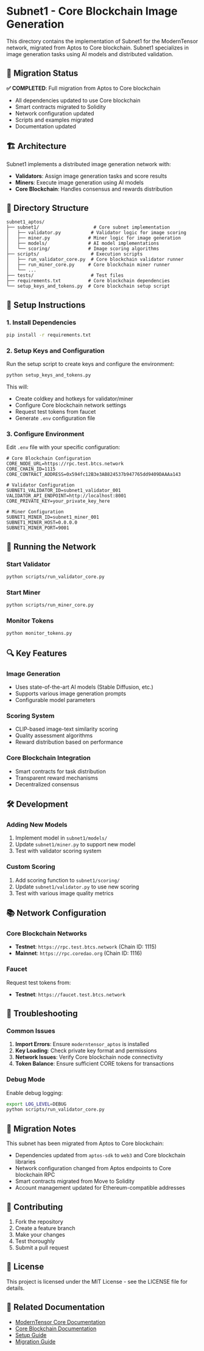 # Subnet1 - Core Blockchain Image Generation

This directory contains the implementation of Subnet1 for the ModernTensor network, migrated from Aptos to Core blockchain. Subnet1 specializes in image generation tasks using AI models and distributed validation.

## 🚀 Migration Status

**✅ COMPLETED**: Full migration from Aptos to Core blockchain
- All dependencies updated to use Core blockchain
- Smart contracts migrated to Solidity
- Network configuration updated
- Scripts and examples migrated
- Documentation updated

## 🏗️ Architecture

Subnet1 implements a distributed image generation network with:
- **Validators**: Assign image generation tasks and score results
- **Miners**: Execute image generation using AI models
- **Core Blockchain**: Handles consensus and rewards distribution

## 📁 Directory Structure

```
subnet1_aptos/
├── subnet1/                    # Core subnet implementation
│   ├── validator.py           # Validator logic for image scoring
│   ├── miner.py              # Miner logic for image generation
│   ├── models/               # AI model implementations
│   └── scoring/              # Image scoring algorithms
├── scripts/                   # Execution scripts
│   ├── run_validator_core.py  # Core blockchain validator runner
│   ├── run_miner_core.py     # Core blockchain miner runner
│   └── ...
├── tests/                     # Test files
├── requirements.txt          # Core blockchain dependencies
└── setup_keys_and_tokens.py  # Core blockchain setup script
```

## 🔧 Setup Instructions

### 1. Install Dependencies

```bash
pip install -r requirements.txt
```

### 2. Setup Keys and Configuration

Run the setup script to create keys and configure the environment:

```bash
python setup_keys_and_tokens.py
```

This will:
- Create coldkey and hotkeys for validator/miner
- Configure Core blockchain network settings
- Request test tokens from faucet
- Generate `.env` configuration file

### 3. Configure Environment

Edit `.env` file with your specific configuration:

```env
# Core Blockchain Configuration
CORE_NODE_URL=https://rpc.test.btcs.network
CORE_CHAIN_ID=1115
CORE_CONTRACT_ADDRESS=0x594fc12B3e3AB824537b947765dd9409DAAAa143

# Validator Configuration
SUBNET1_VALIDATOR_ID=subnet1_validator_001
VALIDATOR_API_ENDPOINT=http://localhost:8001
CORE_PRIVATE_KEY=your_private_key_here

# Miner Configuration
SUBNET1_MINER_ID=subnet1_miner_001
SUBNET1_MINER_HOST=0.0.0.0
SUBNET1_MINER_PORT=9001
```

## 🚀 Running the Network

### Start Validator

```bash
python scripts/run_validator_core.py
```

### Start Miner

```bash
python scripts/run_miner_core.py
```

### Monitor Tokens

```bash
python monitor_tokens.py
```

## 🔍 Key Features

### Image Generation
- Uses state-of-the-art AI models (Stable Diffusion, etc.)
- Supports various image generation prompts
- Configurable model parameters

### Scoring System
- CLIP-based image-text similarity scoring
- Quality assessment algorithms
- Reward distribution based on performance

### Core Blockchain Integration
- Smart contracts for task distribution
- Transparent reward mechanisms
- Decentralized consensus

## 🛠️ Development

### Adding New Models

1. Implement model in `subnet1/models/`
2. Update `subnet1/miner.py` to support new model
3. Test with validator scoring system

### Custom Scoring

1. Add scoring function to `subnet1/scoring/`
2. Update `subnet1/validator.py` to use new scoring
3. Test with various image quality metrics

## 📚 Network Configuration

### Core Blockchain Networks

- **Testnet**: `https://rpc.test.btcs.network` (Chain ID: 1115)
- **Mainnet**: `https://rpc.coredao.org` (Chain ID: 1116)

### Faucet

Request test tokens from:
- **Testnet**: `https://faucet.test.btcs.network`

## 🐛 Troubleshooting

### Common Issues

1. **Import Errors**: Ensure `moderntensor_aptos` is installed
2. **Key Loading**: Check private key format and permissions
3. **Network Issues**: Verify Core blockchain node connectivity
4. **Token Balance**: Ensure sufficient CORE tokens for transactions

### Debug Mode

Enable debug logging:

```bash
export LOG_LEVEL=DEBUG
python scripts/run_validator_core.py
```

## 📝 Migration Notes

This subnet has been migrated from Aptos to Core blockchain:
- Dependencies updated from `aptos-sdk` to `web3` and Core blockchain libraries
- Network configuration changed from Aptos endpoints to Core blockchain RPC
- Smart contracts migrated from Move to Solidity
- Account management updated for Ethereum-compatible addresses

## 🤝 Contributing

1. Fork the repository
2. Create a feature branch
3. Make your changes
4. Test thoroughly
5. Submit a pull request

## 📄 License

This project is licensed under the MIT License - see the LICENSE file for details.

## 🔗 Related Documentation

- [ModernTensor Core Documentation](../moderntensor_aptos/README.md)
- [Core Blockchain Documentation](https://docs.coredao.org/)
- [Setup Guide](SETUP_GUIDE.md)
- [Migration Guide](MIGRATION_COMPLETED.md)
